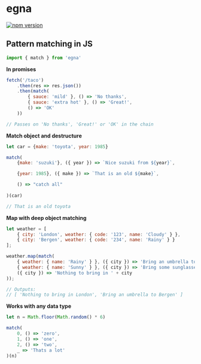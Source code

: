 # egna
[![npm version](https://badge.fury.io/js/egna.svg)](https://www.npmjs.com/package/egna)
## Pattern matching in JS

```javascript
import { match } from 'egna'
```

**In promises**
```javascript
fetch('/taco')
    .then(res => res.json())
    .then(match(
        { sauce: 'mild' }, () => 'No thanks',
        { sauce: 'extra hot' }, () => 'Great!',
        () => 'OK'
    ))

// Passes on 'No thanks', 'Great!' or 'OK' in the chain
```

**Match object and destructure**
```javascript
let car = {make: 'toyota', year: 1985}

match(
    {make: 'suzuki'}, ({ year }) => `Nice suzuki from ${year}`,

    {year: 1985}, ({ make }) => `That is an old ${make}`,

    () => "catch all"
    
)(car)

// That is an old toyota
```

**Map with deep object matching**
```javascript
let weather = [
    { city: 'London', weather: { code: '123', name: 'Cloudy' } },
    { city: 'Bergen', weather: { code: '234', name: 'Rainy' } }
];

weather.map(match(
    { weather: { name: 'Rainy' } }, ({ city }) => 'Bring an umbrella to ' + city,
    { weather: { name: 'Sunny' } }, ({ city }) => 'Bring some sunglasses to ' + city,
    ({ city }) => 'Nothing to bring in ' + city
));

// Outputs:
// [ 'Nothing to bring in London', 'Bring an umbrella to Bergen' ]
```

**Works with any data type**
```javascript
let n = Math.floor(Math.random() * 6)

match(
    0, () => 'zero',
    1, () => 'one',
    2, () => 'two',
    _ => 'Thats a lot'
)(n)
```